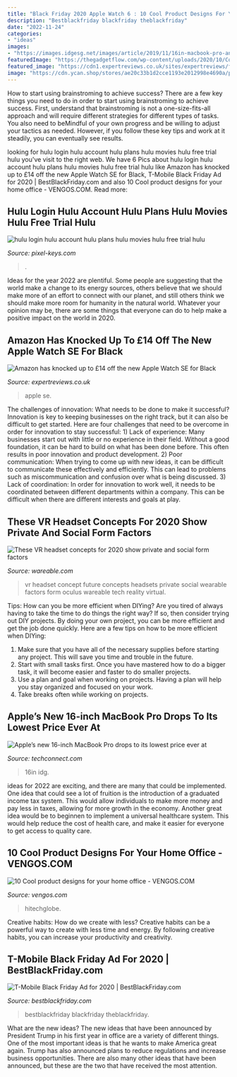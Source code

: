 ```yaml
---
title: "Black Friday 2020 Apple Watch 6 : 10 Cool Product Designs For Your Home Office"
description: "Bestblackfriday blackfriday theblackfriday"
date: "2022-11-24"
categories:
- "ideas"
images:
- "https://images.idgesg.net/images/article/2019/11/16in-macbook-pro-angle-100818635-large.jpg"
featuredImage: "https://thegadgetflow.com/wp-content/uploads/2020/10/Cool-product-designs-for-your-home-office.jpg"
featured_image: "https://cdn1.expertreviews.co.uk/sites/expertreviews/files/2020/09/apple_watch_se_review_9.jpg"
image: "https://cdn.ycan.shop/stores/ae20c33b1d2cce1193e2012998e4690a/products/bJSJpSDzP3USWGcLD5FOFYyrj1gZBxPppGsDm3Gy.jpeg"
---
```



How to start using brainstroming to achieve success?
There are a few key things you need to do in order to start using brainstroming to achieve success. First, understand that brainstroming is not a one-size-fits-all approach and will require different strategies for different types of tasks. You also need to beMindful of your own progress and be willing to adjust your tactics as needed. However, if you follow these key tips and work at it steadily, you can eventually see results.

	

		
looking for hulu login hulu account hulu plans hulu movies hulu free trial hulu you've visit to the right web. We have 6 Pics about hulu login hulu account hulu plans hulu movies hulu free trial hulu like Amazon has knocked up to £14 off the new Apple Watch SE for Black, T-Mobile Black Friday Ad for 2020 | BestBlackFriday.com and also 10 Cool product designs for your home office - VENGOS.COM. Read more:
		
    
## Hulu Login Hulu Account Hulu Plans Hulu Movies Hulu Free Trial Hulu

<img loading=lazy src="https://cdn.ycan.shop/stores/ae20c33b1d2cce1193e2012998e4690a/products/bJSJpSDzP3USWGcLD5FOFYyrj1gZBxPppGsDm3Gy.jpeg" onerror="this.onerror=null;this.src='https://tse2.mm.bing.net/th?id=OIP.cdkWlWBku1JfPYuZvacWZAHaHa&amp;pid=15.1';" alt="hulu login hulu account hulu plans hulu movies hulu free trial hulu">

_Source: pixel-keys.com_

>. 

	

Ideas for the year 2022 are plentiful. Some people are suggesting that the world make a change to its energy sources, others believe that we should make more of an effort to connect with our planet, and still others think we should make more room for humanity in the natural world. Whatever your opinion may be, there are some things that everyone can do to help make a positive impact on the world in 2020.

    
## Amazon Has Knocked Up To £14 Off The New Apple Watch SE For Black

<img loading=lazy src="https://cdn1.expertreviews.co.uk/sites/expertreviews/files/2020/09/apple_watch_se_review_9.jpg" onerror="this.onerror=null;this.src='https://tse2.mm.bing.net/th?id=OIP.cFqdiBr7bMPOzqdgU-o62wHaEK&amp;pid=15.1';" alt="Amazon has knocked up to £14 off the new Apple Watch SE for Black">

_Source: expertreviews.co.uk_

>apple se. 

	

The challenges of innovation: What needs to be done to make it successful?
Innovation is key to keeping businesses on the right track, but it can also be difficult to get started. Here are four challenges that need to be overcome in order for innovation to stay successful: 1) Lack of experience: Many businesses start out with little or no experience in their field. Without a good foundation, it can be hard to build on what has been done before. This often results in poor innovation and product development. 2) Poor communication: When trying to come up with new ideas, it can be difficult to communicate these effectively and efficiently. This can lead to problems such as miscommunication and confusion over what is being discussed. 3) Lack of coordination: In order for innovation to work well, it needs to be coordinated between different departments within a company. This can be difficult when there are different interests and goals at play.

    
## These VR Headset Concepts For 2020 Show Private And Social Form Factors

<img loading=lazy src="https://www.wareable.com/media/imager/201603/11797-original.jpg" onerror="this.onerror=null;this.src='https://tse1.mm.bing.net/th?id=OIP.z0MGcscNQLokoKo6uGGYVgHaEK&amp;pid=15.1';" alt="These VR headset concepts for 2020 show private and social form factors">

_Source: wareable.com_

>vr headset concept future concepts headsets private social wearable factors form oculus wareable tech reality virtual. 

	

Tips: How can you be more efficient when DIYing?
Are you tired of always having to take the time to do things the right way? If so, then consider trying out DIY projects. By doing your own project, you can be more efficient and get the job done quickly. Here are a few tips on how to be more efficient when DIYing: 
1. Make sure that you have all of the necessary supplies before starting any project. This will save you time and trouble in the future.
2. Start with small tasks first. Once you have mastered how to do a bigger task, it will become easier and faster to do smaller projects. 
3. Use a plan and goal when working on projects. Having a plan will help you stay organized and focused on your work. 
4. Take breaks often while working on projects.

    
## Apple’s New 16-inch MacBook Pro Drops To Its Lowest Price Ever At

<img loading=lazy src="https://images.idgesg.net/images/article/2019/11/16in-macbook-pro-angle-100818635-large.jpg" onerror="this.onerror=null;this.src='https://tse1.mm.bing.net/th?id=OIP.yQS-Zz3jvEIYku-SrI29DwHaE8&amp;pid=15.1';" alt="Apple’s new 16-inch MacBook Pro drops to its lowest price ever at">

_Source: techconnect.com_

>16in idg. 

	

ideas for 2022 are exciting, and there are many that could be implemented. One idea that could see a lot of fruition is the introduction of a graduated income tax system. This would allow individuals to make more money and pay less in taxes, allowing for more growth in the economy. Another great idea would be to beginnen to implement a universal healthcare system. This would help reduce the cost of health care, and make it easier for everyone to get access to quality care.

    
## 10 Cool Product Designs For Your Home Office - VENGOS.COM

<img loading=lazy src="https://thegadgetflow.com/wp-content/uploads/2020/10/Cool-product-designs-for-your-home-office.jpg" onerror="this.onerror=null;this.src='https://tse3.mm.bing.net/th?id=OIP.k0pSCtfcwJ35ZO__Pf6KjgHaEK&amp;pid=15.1';" alt="10 Cool product designs for your home office - VENGOS.COM">

_Source: vengos.com_

>hitechglobe. 

	

Creative habits: How do we create with less?
Creative habits can be a powerful way to create with less time and energy. By following creative habits, you can increase your productivity and creativity.

    
## T-Mobile Black Friday Ad For 2020 | BestBlackFriday.com

<img loading=lazy src="https://cdn.bestblackfriday.com/user_files/ads/t-mobile-black-friday-2020/t-mobile-black-friday-2020_1.jpg" onerror="this.onerror=null;this.src='https://tse1.mm.bing.net/th?id=OIP.r_hyd9ZBujmv9ZrkKPNrbgHaMj&amp;pid=15.1';" alt="T-Mobile Black Friday Ad for 2020 | BestBlackFriday.com">

_Source: bestblackfriday.com_

>bestblackfriday blackfriday theblackfriday. 

	

What are the new ideas?
The new ideas that have been announced by President Trump in his first year in office are a variety of different things. One of the most important ideas is that he wants to make America great again. Trump has also announced plans to reduce regulations and increase business opportunities. There are also many other ideas that have been announced, but these are the two that have received the most attention.

